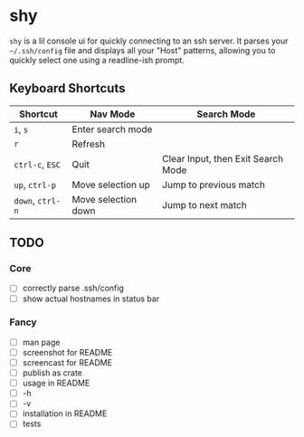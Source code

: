 # shy

`shy` is a lil console ui for quickly connecting to an ssh server. It
parses your `~/.ssh/config` file and displays all your "Host" patterns,
allowing you to quickly select one using a readline-ish prompt.

## Keyboard Shortcuts

| **Shortcut**     | **Nav Mode**        | **Search Mode**                    |
| ---------------- | ------------------- | ---------------------------------- |
| `i`, `s`         | Enter search mode   |                                    |
| `r`              | Refresh             |                                    |
| `ctrl-c`, `ESC`  | Quit                | Clear Input, then Exit Search Mode |
| `up`, `ctrl-p`   | Move selection up   | Jump to previous match             |
| `down`, `ctrl-n` | Move selection down | Jump to next match                 |

## TODO

### Core

- [ ] correctly parse .ssh/config
- [ ] show actual hostnames in status bar

### Fancy

- [ ] man page
- [ ] screenshot for README
- [ ] screencast for README
- [ ] publish as crate
- [ ] usage in README
- [ ] -h
- [ ] -v
- [ ] installation in README
- [ ] tests
